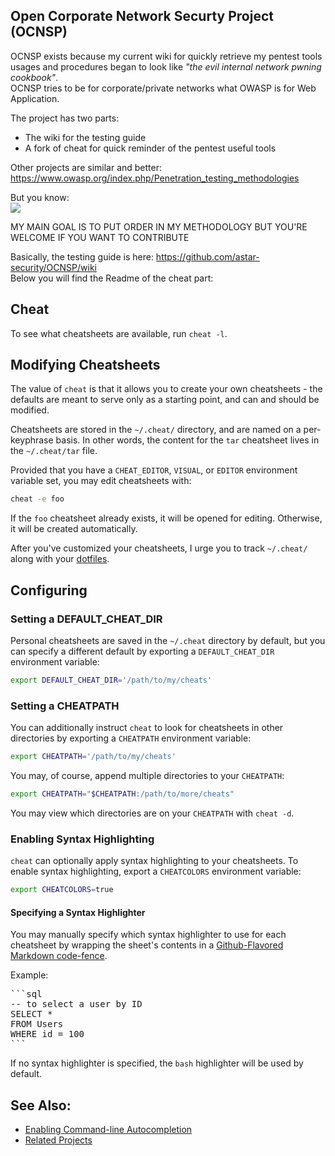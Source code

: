 Open Corporate Network Securty Project (OCNSP)
----------------------------------------------
OCNSP exists because my current wiki for quickly retrieve my pentest tools usages and procedures began to look like _"the evil internal network pwning cookbook"_.  
OCNSP tries to be for corporate/private networks what OWASP is for Web Application.  

The project has two parts:
* The wiki for the testing guide
* A fork of cheat for quick reminder of the pentest useful tools

Other projects are similar and better: https://www.owasp.org/index.php/Penetration_testing_methodologies  

But you know:  
![](https://imgs.xkcd.com/comics/standards.png)

MY MAIN GOAL IS TO PUT ORDER IN MY METHODOLOGY BUT YOU'RE WELCOME IF YOU WANT TO CONTRIBUTE  

Basically, the testing guide is here: https://github.com/astar-security/OCNSP/wiki  
Below you will find the Readme of the cheat part:

## Cheat
To see what cheatsheets are available, run `cheat -l`.

## Modifying Cheatsheets
The value of `cheat` is that it allows you to create your own cheatsheets - the
defaults are meant to serve only as a starting point, and can and should be
modified.

Cheatsheets are stored in the `~/.cheat/` directory, and are named on a
per-keyphrase basis. In other words, the content for the `tar` cheatsheet lives
in the `~/.cheat/tar` file.

Provided that you have a `CHEAT_EDITOR`, `VISUAL`, or `EDITOR` environment
variable set, you may edit cheatsheets with:

```sh
cheat -e foo
```

If the `foo` cheatsheet already exists, it will be opened for editing.
Otherwise, it will be created automatically.

After you've customized your cheatsheets, I urge you to track `~/.cheat/` along
with your [dotfiles][].


## Configuring

### Setting a DEFAULT_CHEAT_DIR ###
Personal cheatsheets are saved in the `~/.cheat` directory by default, but you
can specify a different default by exporting a `DEFAULT_CHEAT_DIR` environment
variable:

```sh
export DEFAULT_CHEAT_DIR='/path/to/my/cheats'
```

### Setting a CHEATPATH ###
You can additionally instruct `cheat` to look for cheatsheets in other
directories by exporting a `CHEATPATH` environment variable:

```sh
export CHEATPATH='/path/to/my/cheats'
```

You may, of course, append multiple directories to your `CHEATPATH`:

```sh
export CHEATPATH="$CHEATPATH:/path/to/more/cheats"
```

You may view which directories are on your `CHEATPATH` with `cheat -d`.

### Enabling Syntax Highlighting ###
`cheat` can optionally apply syntax highlighting to your cheatsheets. To enable
syntax highlighting, export a `CHEATCOLORS` environment variable:

```sh
export CHEATCOLORS=true
```

#### Specifying a Syntax Highlighter ####
You may manually specify which syntax highlighter to use for each cheatsheet by
wrapping the sheet's contents in a [Github-Flavored Markdown code-fence][gfm].

Example:

<pre>
```sql
-- to select a user by ID
SELECT *
FROM Users
WHERE id = 100
```
</pre>

If no syntax highlighter is specified, the `bash` highlighter will be used by
default.


## See Also:
- [Enabling Command-line Autocompletion][autocompletion]
- [Related Projects][related-projects]


[autocompletion]:   https://github.com/chrisallenlane/cheat/wiki/Enabling-Command-line-Autocompletion
[dotfiles]:         http://dotfiles.github.io/
[gfm]:              https://help.github.com/articles/creating-and-highlighting-code-blocks/
[installing]:       https://github.com/chrisallenlane/cheat/wiki/Installing
[related-projects]: https://github.com/chrisallenlane/cheat/wiki/Related-Projects
